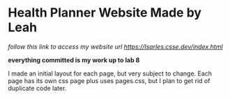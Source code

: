 # Health Planner Website Made by Leah

*follow this link to access my website url https://lsarles.csse.dev/index.html*

**everything committed  is my work up to lab 8**

I made an initial layout for each page, but very subject to change. 
Each page has its own css page plus uses pages.css, but I plan to get rid of duplicate code later. 
